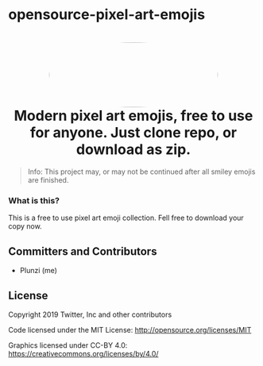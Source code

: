 # opensource-pixel-art-emojis

<h1 align="center">
  <img src="https://i.imgur.com/c3B5oup.png" width="340" height="131" style="border-radius: 50%;"/>
  <br />
  Modern pixel art emojis, free to use for anyone. Just clone repo, or download as zip.
</h1>

> Info: This project may, or may not be continued after all smiley emojis are finished.

### What is this?

This is a free to use pixel art emoji collection.
Fell free to download your copy now.

## Committers and Contributors

* Plunzi (me)

## License

Copyright 2019 Twitter, Inc and other contributors

Code licensed under the MIT License: <http://opensource.org/licenses/MIT>

Graphics licensed under CC-BY 4.0: <https://creativecommons.org/licenses/by/4.0/>
